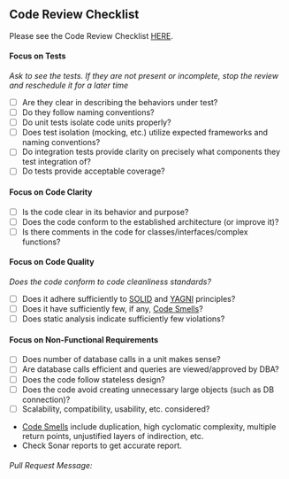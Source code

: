 ## Code Review Checklist

Please see the Code Review Checklist [HERE](https://liaison-intl.atlassian.net/wiki/display/TDD/Code+Review+Checklist).

#### Focus on Tests
*Ask to see the tests. If they are not present or incomplete, stop the review and reschedule it for a later time*
- [ ] Are they clear in describing the behaviors under test? 
- [ ] Do they follow naming conventions?
- [ ] Do unit tests isolate code units properly?
- [ ] Does test isolation (mocking, etc.) utilize expected frameworks and naming conventions?
- [ ] Do integration tests provide clarity on precisely what components they test integration of?
- [ ] Do tests provide acceptable coverage?

#### Focus on Code Clarity
- [ ] Is the code clear in its behavior and purpose?
- [ ] Does the code conform to the established architecture (or improve it)?
- [ ] Is there comments in the code for classes/interfaces/complex functions?

#### Focus on Code Quality
*Does the code conform to code cleanliness standards?*
- [ ] Does it adhere sufficiently to [SOLID](https://en.wikipedia.org/wiki/SOLID_(object-oriented_design)) and [YAGNI](https://en.wikipedia.org/wiki/You_aren%27t_gonna_need_it) principles?
- [ ] Does it have sufficiently few, if any, [Code Smells](https://en.wikipedia.org/wiki/Code_smell)?
- [ ] Does static analysis indicate sufficiently few violations?

#### Focus on Non-Functional Requirements
- [ ] Does number of database calls in a unit makes sense?
- [ ] Are database calls efficient and queries are viewed/approved by DBA?
- [ ] Does the code follow stateless design?
- [ ] Does the code avoid creating unnecessary large objects (such as DB connection)?
- [ ] Scalability, compatibility, usability, etc. considered?

* [Code Smells](https://en.wikipedia.org/wiki/Code_smell) include duplication, high cyclomatic complexity, multiple return points, unjustified layers of indirection, etc.
* Check Sonar reports to get accurate report. 

###### Pull Request Message:
